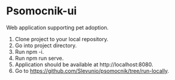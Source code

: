 # Psomocnik-ui
Web application supporting pet adoption.

1. Clone project to your local repository.
2. Go into project directory.
3. Run npm -i.
4. Run npm run serve.
5. Application should be available at http://localhost:8080.
6. Go to https://github.com/Slevunio/psomocnik/tree/run-locally.
